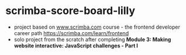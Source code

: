 # scrimba-score-board-lilly
- project based on www.scrimba.com course - the frontend developer career path https://scrimba.com/learn/frontend
- solo project from the scratch after completing **Module 3: Making website interactive: JavaScript challenges - Part I**
